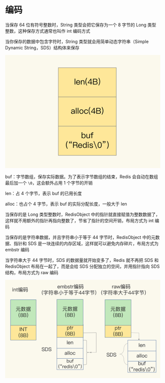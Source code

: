 # 编码

当保存 64 位有符号整数时，String 类型会把它保存为一个 8 字节的 Long 类型整数，这种保存方式通常也叫作 int 编码方式

当你保存的数据中包含字符时，String 类型就会用简单动态字符串（Simple Dynamic String，SDS）结构体来保存

![](../../Picture/Redis/note/encoding/01.png)

buf：字节数组，保存实际数据。为了表示字节数组的结束，Redis 会自动在数组最后加一个 `\0`，这会额外占用 1 个字节的开销

len：占 4 个字节，表示 buf 的已用长度

alloc：也占个 4 字节，表示 buf 的实际分配长度，一般大于 len

当保存的是 Long 类型整数时，RedisObject 中的指针就直接赋值为整数数据了，这样就不用额外的指针再指向整数了，节省了指针的空间开销，布局方式为 int 编码

当保存的是字符串数据，并且字符串小于等于 44 字节时，RedisObject 中的元数据、指针和 SDS 是一块连续的内存区域，这样就可以避免内存碎片，布局方式为 embstr 编码

当字符串大于 44 字节时，SDS 的数据量就开始变多了，Redis 就不再把 SDS 和 RedisObject 布局在一起了，而是会给 SDS 分配独立的空间，并用指针指向 SDS 结构，布局方式为 raw 编码

![](../../Picture/Redis/note/encoding/02.png)